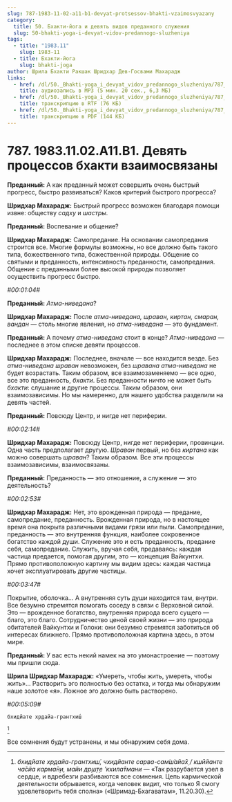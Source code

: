 ```yaml
---
slug: 787-1983-11-02-a11-b1-devyat-protsessov-bhakti-vzaimosvyazany
category:
  title: 50. Бхакти-йога и девять видов преданного служения
  slug: 50-bhakti-yoga-i-devyat-vidov-predannogo-sluzheniya
tags:
  - title: "1983.11"
    slug: 1983-11
  - title: Бхакти-йога
    slug: bhakti-joga
author: Шрила Бхакти Ракшак Шридхар Дев-Госвами Махарадж
links:
  - href: /dl/50._Bhakti-yoga_i_devyat_vidov_predannogo_sluzheniya/787_1983.11.02.A11.B1_SridharMj_Devjat_processov_bhakti_vzaimosvjazany.mp3
    title: аудиозапись в MP3 (5 мин. 20 сек., 6,3 МБ)
  - href: /dl/50._Bhakti-yoga_i_devyat_vidov_predannogo_sluzheniya/787_1983.11.02.A11.B1_SridharMj_Devjat_processov_bhakti_vzaimosvjazany.rtf
    title: транскрипцию в RTF (76 КБ)
  - href: /dl/50._Bhakti-yoga_i_devyat_vidov_predannogo_sluzheniya/787_1983.11.02.A11.B1_SridharMj_Devjat_processov_bhakti_vzaimosvjazany.pdf
    title: транскрипцию в PDF (144 КБ)
---
```


# 787. 1983.11.02.A11.B1. Девять процессов бхакти взаимосвязаны

**Преданный:** А как преданный может совершить очень быстрый прогресс, быстро развиваться? Каков критерий быстрого прогресса?

**Шридхар Махарадж:** Быстрый прогресс возможен благодаря помощи извне: обществу *садху* и *шастры*.

**Преданный:** Воспевание и общение?

**Шридхар Махарадж:** Самопредание. На основании самопредания строится все. Многие формулы возможны, но все должно быть такого типа, божественного типа, божественной природы. Общение со святыми и преданность, интенсивность преданности, самопредания. Общение с преданными более высокой природы позволяет осуществить прогресс быстро.

*#00:01:04#*

**Преданный:** *Атма-ниведана*?

**Шридхар Махарадж:** После *атма-ниведана, шраван, киртан, смаран,* *вандан* — столь многие явления, но *атма-ниведана* — это фундамент.

**Преданный:** А почему *атма-ниведана* стоит в конце? *Атма-ниведана* — последнее в этом списке девяти процессов.

**Шридхар Махарадж:** Последнее, вначале — все находится везде. Без *атма-ниведана* *шраван* невозможен, без *шравана атма-ниведана* не будет возрастать. Таким образом, все взаимозаменяемо — все одно, все это преданность, *бхакти*. Без преданности ничто не может быть *бхакти*: слушание и другие процессы. Таким образом, они взаимозависимы. Но мы намеренно, для нашего удобства разделили на девять частей.

**Преданный:** Повсюду Центр, и нигде нет периферии.

*#00:02:14#*

**Шридхар Махарадж:** Повсюду Центр, нигде нет периферии, провинции. Одна часть предполагает другую. *Шраван* первый, но без *киртана* как можно совершать *шраван*? Таким образом. Все эти процессы взаимозависимы, взаимосвязаны.

**Преданный:** Преданность — это отношение, а служение — это деятельность?

*#00:02:53#*

**Шридхар Махарадж:** Нет, это врожденная природа — предание, самопредание, преданность. Врожденная природа, но в настоящее время она покрыта различными видами грязи или пыли. Самопредание, преданность — это внутренняя функция, наиболее сокровенное богатство каждой души. Служение это и есть преданность, предание себя, самопредание. Служить, вручая себя, предаваясь: каждая частица предается, помогая другим, это — концепция Вайкунтхи. Прямо противоположную картину мы видим здесь: каждая частица хочет эксплуатировать другие частицы.

*#00:03:47#*

Покрытие, оболочка… А внутренняя суть души находится там, внутри. Все безумно стремятся помогать соседу в связи с Верховной силой. Это — врожденное богатство, внутренняя природа всего сущего — благо, это благо. Сотрудничество ценой своей жизни — это природа обитателей Вайкунтхи и Голоки: они безумно стремятся заботиться об интересах ближнего. Прямо противоположная картина здесь, в этом мире.

**Преданный:** У вас есть некий намек на это умонастроение — поэтому мы пришли сюда.

**Шрила Шридхар Махарадж:** «Умереть, чтобы жить, умереть, чтобы жить»… Растворить эго полностью без остатка, и тогда мы обнаружим наше золотое «я». Ложное эго должно быть растворено.

*#00:05:09#*

    бхидйате хр̣дайа-грантхиш́
[^_ftn1]

Все сомнения будут устранены, и мы обнаружим себя дома.



[^_ftn1]: *бхидйате хр̣дайа-грантхиш́, чхидйанте сарва-сам̇ш́айа̄х̣ / кшӣйанте ча̄сйа карма̄н̣и, майи др̣ш̣т̣е ’кхила̄тмани* — «Так разрубается узел в сердце, и вдребезги разбиваются все сомнения. Цепь кармической деятельности обрывается, когда человек видит, что только Я смогу удовлетворить тебя сполна» («Шримад-Бхагаватам», 11.20.30).

